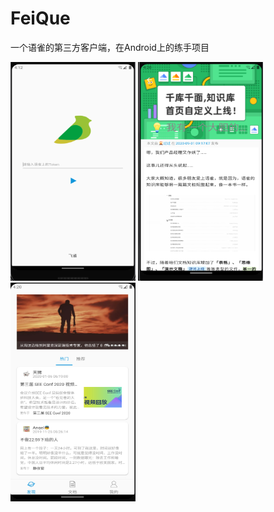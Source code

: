 # FeiQue

一个语雀的第三方客户端，在Android上的练手项目

<img width="200" height="350" src="https://github.com/KMMoonlight/FeiQue/raw/master/imgs/launcher.png" />
<img width="200" height="350" src="https://github.com/KMMoonlight/FeiQue/raw/master/imgs/detail.png"  />
<img width="200" height="350" src="https://github.com/KMMoonlight/FeiQue/raw/master/imgs/dashboard.png"/>
